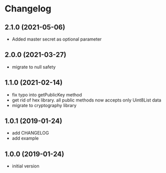 # Changelog

## 2.1.0 (2021-05-06)

- Added master secret as optional parameter

## 2.0.0 (2021-03-27)

- migrate to null safety

## 1.1.0 (2021-02-14)

- fix typo into getPublicKey method
- get rid of hex library. all public methods now accepts only Uint8List data
- migrate to cryptography library

## 1.0.1 (2019-01-24)

- add CHANGELOG
- add example

## 1.0.0 (2019-01-24)

- initial version
